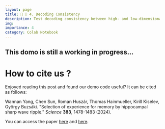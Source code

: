 ```yaml
---
layout: page
title: 🧠 🧐 4. Decoding Consistency
description: Test decoding consistency between high- and low-dimensional space!
img: 
importance: 4
category: Colab Notebook
---
```


This domo is still a working in progress...
---



# How to cite us ? 

Enjoyed reading this post and found our demo code useful? It can be cited as follows:

Wannan Yang, Chen Sun, Roman Huszár, Thomas Hainmueller, Kirill Kiselev, György Buzsáki. 
"Selection of experience for memory by hippocampal sharp wave ripple." _Science_ **383**, 1478-1483 (2024).



You can access the paper [here](https://www.science.org/doi/10.1126/science.adk8261)
and [here](https://winnieyangwannan.github.io/RippleTagging/Paper/).